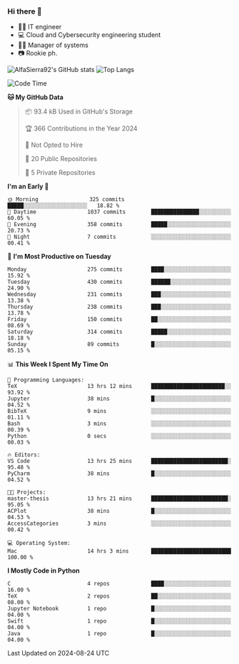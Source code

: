 ### Hi there 👋
- 👨‍💻 IT engineer
- 💻 Cloud and Cybersecurity engineering student
- 👨‍💼 Manager of systems
- 📷 Rookie ph.


![AlfaSierra92's GitHub stats](https://github-readme-stats.vercel.app/api?username=AlfaSierra92&theme=nord)
![Top Langs](https://github-readme-stats.vercel.app/api/top-langs/?username=AlfaSierra92&theme=nord&layout=compact)

<!--START_SECTION:waka-->
![Code Time](http://img.shields.io/badge/Code%20Time-183%20hrs%208%20mins-blue)

**🐱 My GitHub Data** 

> 📦 93.4 kB Used in GitHub's Storage 
 > 
> 🏆 366 Contributions in the Year 2024
 > 
> 🚫 Not Opted to Hire
 > 
> 📜 20 Public Repositories 
 > 
> 🔑 5 Private Repositories 
 > 
**I'm an Early 🐤** 

```text
🌞 Morning                325 commits         █████░░░░░░░░░░░░░░░░░░░░   18.82 % 
🌆 Daytime                1037 commits        ███████████████░░░░░░░░░░   60.05 % 
🌃 Evening                358 commits         █████░░░░░░░░░░░░░░░░░░░░   20.73 % 
🌙 Night                  7 commits           ░░░░░░░░░░░░░░░░░░░░░░░░░   00.41 % 
```
📅 **I'm Most Productive on Tuesday** 

```text
Monday                   275 commits         ████░░░░░░░░░░░░░░░░░░░░░   15.92 % 
Tuesday                  430 commits         ██████░░░░░░░░░░░░░░░░░░░   24.90 % 
Wednesday                231 commits         ███░░░░░░░░░░░░░░░░░░░░░░   13.38 % 
Thursday                 238 commits         ███░░░░░░░░░░░░░░░░░░░░░░   13.78 % 
Friday                   150 commits         ██░░░░░░░░░░░░░░░░░░░░░░░   08.69 % 
Saturday                 314 commits         █████░░░░░░░░░░░░░░░░░░░░   18.18 % 
Sunday                   89 commits          █░░░░░░░░░░░░░░░░░░░░░░░░   05.15 % 
```


📊 **This Week I Spent My Time On** 

```text
💬 Programming Languages: 
TeX                      13 hrs 12 mins      ███████████████████████░░   93.92 % 
Jupyter                  38 mins             █░░░░░░░░░░░░░░░░░░░░░░░░   04.52 % 
BibTeX                   9 mins              ░░░░░░░░░░░░░░░░░░░░░░░░░   01.11 % 
Bash                     3 mins              ░░░░░░░░░░░░░░░░░░░░░░░░░   00.39 % 
Python                   0 secs              ░░░░░░░░░░░░░░░░░░░░░░░░░   00.03 % 

🔥 Editors: 
VS Code                  13 hrs 25 mins      ████████████████████████░   95.48 % 
PyCharm                  38 mins             █░░░░░░░░░░░░░░░░░░░░░░░░   04.52 % 

🐱‍💻 Projects: 
master-thesis            13 hrs 21 mins      ████████████████████████░   95.05 % 
ACPlot                   38 mins             █░░░░░░░░░░░░░░░░░░░░░░░░   04.53 % 
AccessCategories         3 mins              ░░░░░░░░░░░░░░░░░░░░░░░░░   00.42 % 

💻 Operating System: 
Mac                      14 hrs 3 mins       █████████████████████████   100.00 % 
```

**I Mostly Code in Python** 

```text
C                        4 repos             ████░░░░░░░░░░░░░░░░░░░░░   16.00 % 
TeX                      2 repos             ██░░░░░░░░░░░░░░░░░░░░░░░   08.00 % 
Jupyter Notebook         1 repo              █░░░░░░░░░░░░░░░░░░░░░░░░   04.00 % 
Swift                    1 repo              █░░░░░░░░░░░░░░░░░░░░░░░░   04.00 % 
Java                     1 repo              █░░░░░░░░░░░░░░░░░░░░░░░░   04.00 % 
```




 Last Updated on 2024-08-24 UTC
<!--END_SECTION:waka-->

<!--
**AlfaSierra92/AlfaSierra92** is a ✨ _special_ ✨ repository because its `README.md` (this file) appears on your GitHub profile.

Here are some ideas to get you started:

- 🔭 I’m currently working on ...
- 🌱 I’m currently learning ...
- 👯 I’m looking to collaborate on ...
- 🤔 I’m looking for help with ...
- 💬 Ask me about ...
- 📫 How to reach me: ...
- 😄 Pronouns: ...
- ⚡ Fun fact: ...
-->

